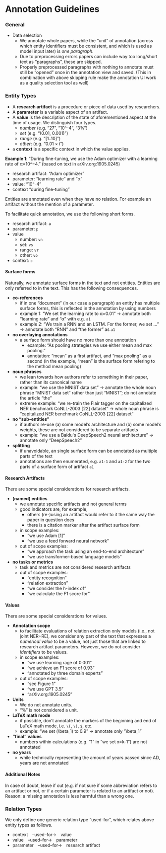 # Annotation Guidelines

### General

* Data selection
    * We annotate whole papers, while the “unit” of annotation (across which entity identifiers must be consistent, and which is used as model input later) is *one paragraph*.
    * Due to preprocessing errors papers can include way too long/short text as “paragraphs”, these are skipped.
    * Properly preprocessed paragraphs with nothing to annotate must still be “opened” once in the annotation view and saved. (This in combination with above skipping rule make the annotation UI work as a quality selection tool as well)

### Entity Types

* A **research artifact** is a procedure or piece of data used by researchers.
* A **parameter** is a variable aspect of an artifact.
* A **value** is the description of the state of aforementioned aspect at the time of usage. We distinguish four types.
    * *number* (e.g. “27”, “10^-4”, “3%”)
    * *set* (e.g. “(0.01, 0.001)”)
    * *range* (e.g. “[1..10]”)
    * *other*: (e.g. “0.01 × i”)
* a **context** is a specific context in which the value applies.

**Example 1**: “During fine-tuning, we use the Adam optimizer with a learning rate of α=10^−4.” (based on text in arXiv.org:1905.0245)

* research artifact: “Adam optimizer”
* parameter: “learning rate” and “α”
* value: “10^-4”
* context “during fine-tuning”

Entities are annotated even when they have no relation. For example an artifact without the mention of a parameter.

To facilitate quick annotation, we use the following short forms.

* research artifact: `a`
* parameter: `p`
* value
    * number: `vn`
    * set: `vs`
    * range: `vr`
    * other: `vo`
* context: `c`

#### Surface forms

Naturally, we annotate surface forms in the text and not entities. Entities are only referred to in the text. This has the following consequences.

* **co-references**
    * if in one “document” (in our case a paragraph) an entity has multiple surface forms, this is reflected in the annotation by using numbers
    * example 1: “We set the learning rate to α=0.01” → annotate both “learning rate” and “α” with e.g. `a1`
    * example 2: “We train a RNN and an LSTM. For the former, we set ...” → annotate both “RNN” and “the former” as `a1`
* **no overlaying annotations**
    * a surface form should have no more than one annotation
        * example: “As pooling strategies we use either mean and max pooling.”
        * annotation:  “mean” as a first artifact, and “max pooling” as a second (in the example, “mean” is the surface form refering to the method mean pooling)
* **noun phrases**
    * we lean towards how authors refer to something in their paper, rather than its canonical name
    * example: “we use the MNIST data set” → annotate the whole noun phrase “MNIST data set” rather than just “MNIST”; do not annotate the article “the”
    * extreme example: “we re-train the Flair tagger on the capitalized NER benchmark CoNLL-2003 [22] dataset” → whole noun phrase is “capitalized NER benchmark CoNLL-2003 [22] dataset”
* **no “sub-entities”**
    * if authors re-use (a) some model’s architecture and (b) some model’s weights, these are not considered to be separate artifacts
    * example: “we use a Baidu's DeepSpeech2 neural architecture” → annotate only “DeepSpeech2”
* **splitting**
    * if unavoidable, an single surface form can be annotated as multiple parts of the text
    * annotations are then enumerated, e.g. `a1-1` and `a1-2` for the two parts of a surface form of artifact `a1`

#### Research Artifacts

There are some special considerations for research artifacts.

* **(named) entities**
    * we annotate specific artifacts and not general terms
    * good indicators are, for example,
        * others (re-)using an artifact would refer to it the same way the paper in question does
        * there is a citation marker after the artifact surface form
    * in scope examples:
        * “we use Adam [1]”
        * “we use a feed forward neural network”
    * out of scope examples:
        * “we approach the task using an end-to-end architecture”
        * “we use transformer-based language models”
* **no tasks or metrics**
    * task and metrics are not considered research artifacts
    * out of scope examples:
        * “entity recognition”
        * “relation extraction”
        * “we consider the h-index of”
        * “we calculate the F1 score for”

#### Values

There are some special considerations for values.

* **Annotation scope**
    * to facilitate evaluations of relation extraction only models (i.e., not joint NER+RE), we consider any part of the text that expresses a *numerical value* to be a value, not just those that are linked to research artifact parameters. However, we do not consider *identifiers* to be values.
    * in scope examples:
        * “we use learning rage of 0.001”
        * “we achieve an F1 score of 0.93”
        * “annotated by three domain experts”
    * out of scope examples:
        * “see Figure 1”
        * “we use GPT 3.5”
        * “arXiv.org:1905.0245”
* **Units**
    * We do not annotate units.
    * “%” is not considered a unit.
* **LaTeX math mode**
    * if possible, don’t annotate the markers of the beginning and end of LaTeX math mode, i.e. `\(`, `\)`, `$`, etc.
    * example: “we set \(\beta\_1\) to 0.9” → annotate only “\beta\_1”
* **“final” values**
    * numbers within calculations (e.g. “1” in “we set x=k-1”) are not annotated
* **no years**
    * while technically representing the amount of years passed since AD, years are not annotated

#### Additional Notes

In case of doubt, leave if out (e.g. if not sure if some abbreviation refers to an artifact or not, or if a certain parameter is related to an artifact or not). Reason: a missing annotation is less harmful than a wrong one.

### Relation Types

We only define one generic relation type “used-for”, which relates above entity types as follows.

* context –used–for→ value
* value –used–for→ parameter
* parameter –used–for→ research artifact
